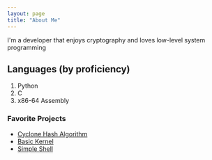 ```yaml
---
layout: page
title: "About Me"
---
```

I'm a developer that enjoys cryptography and loves low-level system programming

## Languages (by proficiency)
1. Python
2. C
3. x86-64 Assembly

### Favorite Projects
- [Cyclone Hash Algorithm](https://blooper7.github.io/Cyclone-Hash)
- [Basic Kernel](https://github.com/Blooper7/Kernel-Base)
- [Simple Shell](https://github.com/Blooper7/Shell)
